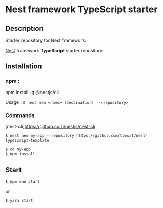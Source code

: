 
# Nest framework TypeScript starter

## Description

Starter repository for Nest framework.

[Nest](https://github.com/nestjs/nest) framework **TypeScript** starter repository.


## Installation

### npm :
npm install -g @nestjs/cli

Usage : `$ nest new <name> [destination] --<repository>`

### Commands
[nest-cli]https://github.com/nestjs/nest-cli

`$ nest new my-app --repository https://github.com/tomoat/nest-typescript-template`

```bash
$ cd my-app
$ npm install
```

## Start

```
$ npm run start
```
or

```
$ yarn start
```
